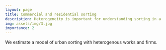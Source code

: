 ```yaml
---
layout: page
title: Commercial and residential sorting
description: Heterogeneity is important for understanding sorting in a city
img: assets/img/3.jpg
importance: 2
---
```


We estimate a model of urban sorting with heterogenous works and firms.  
